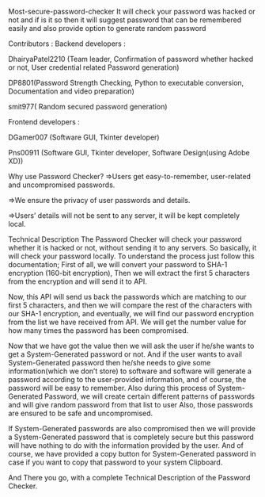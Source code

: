 Most-secure-password-checker
It will check your password was hacked or not and if is it so then it will suggest password that can be remembered easily and also provide option to generate random password

Contributors :
Backend developers :

DhairyaPatel2210 (Team leader, Confirmation of password whether hacked or not, User credential related Password generation)

DP8801(Password Strength Checking, Python to executable conversion, Documentation and video preparation)

smit977( Random secured password generation)

Frontend developers :

DGamer007 (Software GUI, Tkinter developer)

Pns00911 (Software GUI, Tkinter developer, Software Design(using Adobe XD))

Why use Password Checker?
=>Users get easy-to-remember, user-related and uncompromised passwords.

=>We ensure the privacy of user passwords and details.

=>Users’ details will not be sent to any server, it will be kept completely local.

Technical Description
The Password Checker will check your password whether it is hacked or not, without sending it to any servers. So basically, it will check your password locally. To understand the process just follow this documentation; First of all, we will convert your password to SHA-1 encryption (160-bit encryption), Then we will extract the first 5 characters from the encryption and will send it to API.

Now, this API will send us back the passwords which are matching to our first 5 characters, and then we will compare the rest of the characters with our SHA-1 encryption, and eventually, we will find our password encryption from the list we have received from API. We will get the number value for how many times the password has been compromised.

Now that we have got the value then we will ask the user if he/she wants to get a System-Generated password or not. And if the user wants to avail System-Generated password then he/she needs to give some information(which we don’t store) to software and software will generate a password according to the user-provided information, and of course, the password will be easy to remember. Also during this process of System-Generated Password, we will create certain different patterns of passwords and will give random password from that list to user Also, those passwords are ensured to be safe and uncompromised.

If System-Generated passwords are also compromised then we will provide a System-Generated password that is completely secure but this password will have nothing to do with the information provided by the user. And of course, we have provided a copy button for System-Generated password in case if you want to copy that password to your system Clipboard.

And There you go, with a complete Technical Description of the Password Checker.
